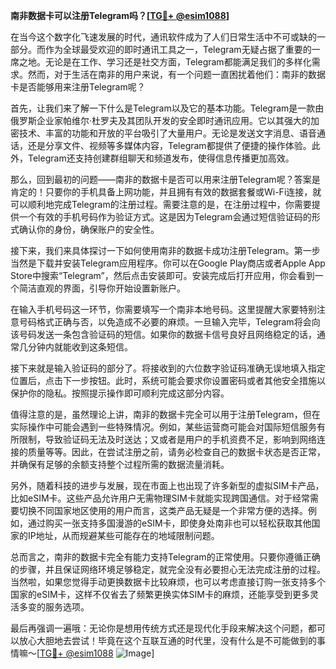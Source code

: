 **南非数据卡可以注册Telegram吗？[[TG💪+ @esim1088](https://t.me/s/esim1088)]**

在当今这个数字化飞速发展的时代，通讯软件成为了人们日常生活中不可或缺的一部分。而作为全球最受欢迎的即时通讯工具之一，Telegram无疑占据了重要的一席之地。无论是在工作、学习还是社交方面，Telegram都能满足我们的多样化需求。然而，对于生活在南非的用户来说，有一个问题一直困扰着他们：南非的数据卡是否能够用来注册Telegram呢？

首先，让我们来了解一下什么是Telegram以及它的基本功能。Telegram是一款由俄罗斯企业家帕维尔·杜罗夫及其团队开发的安全即时通讯应用。它以其强大的加密技术、丰富的功能和开放的平台吸引了大量用户。无论是发送文字消息、语音通话，还是分享文件、视频等多媒体内容，Telegram都提供了便捷的操作体验。此外，Telegram还支持创建群组聊天和频道发布，使得信息传播更加高效。

那么，回到最初的问题——南非的数据卡是否可以用来注册Telegram呢？答案是肯定的！只要你的手机具备上网功能，并且拥有有效的数据套餐或Wi-Fi连接，就可以顺利地完成Telegram的注册过程。需要注意的是，在注册过程中，你需要提供一个有效的手机号码作为验证方式。这是因为Telegram会通过短信验证码的形式确认你的身份，确保账户的安全性。

接下来，我们来具体探讨一下如何使用南非的数据卡成功注册Telegram。第一步当然是下载并安装Telegram应用程序。你可以在Google Play商店或者Apple App Store中搜索“Telegram”，然后点击安装即可。安装完成后打开应用，你会看到一个简洁直观的界面，引导你开始设置新账户。

在输入手机号码这一环节，你需要填写一个南非本地号码。这里提醒大家要特别注意号码格式正确与否，以免造成不必要的麻烦。一旦输入完毕，Telegram将会向该号码发送一条包含验证码的短信。如果你的数据卡信号良好且网络稳定的话，通常几分钟内就能收到这条短信。

接下来就是输入验证码的部分了。将接收到的六位数字验证码准确无误地填入指定位置后，点击下一步按钮。此时，系统可能会要求你设置密码或者其他安全措施以保护你的隐私。按照提示操作即可顺利完成这部分内容。

值得注意的是，虽然理论上讲，南非的数据卡完全可以用于注册Telegram，但在实际操作中可能会遇到一些特殊情况。例如，某些运营商可能会对国际短信服务有所限制，导致验证码无法及时送达；又或者是用户的手机资费不足，影响到网络连接的质量等等。因此，在尝试注册之前，请务必检查自己的数据卡状态是否正常，并确保有足够的余额支持整个过程所需的数据流量消耗。

另外，随着科技的进步与发展，现在市面上也出现了许多新型的虚拟SIM卡产品，比如eSIM卡。这些产品允许用户无需物理SIM卡就能实现跨国通信。对于经常需要切换不同国家地区使用的用户而言，这类产品无疑是一个非常方便的选择。例如，通过购买一张支持多国漫游的eSIM卡，即使身处南非也可以轻松获取其他国家的IP地址，从而规避某些可能存在的地域限制问题。

总而言之，南非的数据卡完全有能力支持Telegram的正常使用。只要你遵循正确的步骤，并且保证网络环境足够稳定，就完全没有必要担心无法完成注册的过程。当然啦，如果您觉得手动更换数据卡比较麻烦，也可以考虑直接订购一张支持多个国家的eSIM卡，这样不仅省去了频繁更换实体SIM卡的麻烦，还能享受到更多灵活多变的服务选项。

最后再强调一遍哦：无论你是想用传统方式还是现代化手段来解决这个问题，都可以放心大胆地去尝试！毕竟在这个互联互通的时代里，没有什么是不可能做到的事情嘛～[[TG💪+ @esim1088](https://t.me/s/esim1088) ![Image](https://i.postimg.cc/4NQfJmqS/Snipaste-2025-05-13-00-14-12.png)]